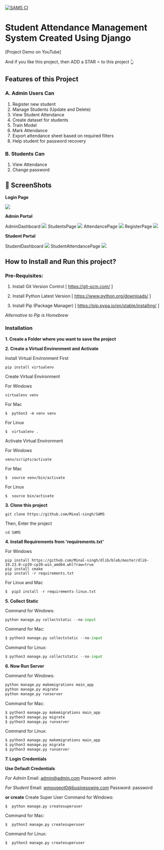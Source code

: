 [![SAMS CI](https://github.com/Minal-singh/SAMS/actions/workflows/SAMS.yml/badge.svg)](https://github.com/Minal-singh/SAMS/actions/workflows/SAMS.yml)

# Student Attendance Management System Created Using Django

[Project Demo on YouTube]

And if you like this project, then ADD a STAR ⭐️  to this project 👆

## Features of this Project

### A. Admin Users Can
1. Register new student
2. Manage Students (Update and Delete)
3. View Student Attendance
4. Create dataset for students
5. Train Model
6. Mark Attendance
7. Export attendance sheet based on required filters
8. Help student for password recovery

### B. Students Can
1. View Attendance
2. Change password


## 📸 ScreenShots

**Login Page**

<img src="Screenshots/LoginPage.jpg"/>

**Admin Portal**

AdminDashboard
<img src="Screenshots/AdminDashboard.jpg"/>
StudentsPage
<img src="Screenshots/StudentsPage.jpg"/>
AttendancePage
<img src="Screenshots/AttendancePage.jpg"/>
RegisterPage
<img src="Screenshots/RegisterPage.jpg"/>

**Student Portal**

StudentDashboard
<img src="Screenshots/StudentDashboard.jpg"/>
StudentAttendancePage
<img src="Screenshots/StudentAttendancePage.jpg"/>


## How to Install and Run this project?

### Pre-Requisites:
1. Install Git Version Control
[ https://git-scm.com/ ]

2. Install Python Latest Version
[ https://www.python.org/downloads/ ]

3. Install Pip (Package Manager)
[ https://pip.pypa.io/en/stable/installing/ ]

*Alternative to Pip is Homebrew*

### Installation
**1. Create a Folder where you want to save the project**

**2. Create a Virtual Environment and Activate**

Install Virtual Environment First
```
pip install virtualenv
```

Create Virtual Environment

For Windows
```
virtualenv venv
```
For Mac
```
$  python3 -m venv venv
```
For Linux
```
$  virtualenv .
```

Activate Virtual Environment

For Windows
```
venv/scripts/activate
```

For Mac
```
$  source venv/bin/activate
```

For Linux
```
$  source bin/activate
```

**3. Clone this project**
```
git clone https://github.com/Minal-singh/SAMS
```

Then, Enter the project
```
cd SAMS
```

**4. Install Requirements from 'requirements.txt'**

For Windows
```
pip install https://github.com/Minal-singh/dlib/blob/master/dlib-19.23.0-cp39-cp39-win_amd64.whl?raw=true
pip install cmake
pip install -r requirements.txt
```
For Linux and Mac
```python
$  pip3 install -r requirements-linux.txt
```

**5. Collect Static**

Command for Windows:
```python
python manage.py collectstatic --no-input
```

Command for Mac:
```python
$ python3 manage.py collectstatic --no-input
```

Command for Linux:
```python
$ python3 manage.py collectstatic --no-input
```

**6. Now Run Server**

Command for Windows:
```python
python manage.py makemigrations main_app
python manage.py migrate
python manage.py runserver
```

Command for Mac:
```python
$ python3 manage.py makemigrations main_app
$ python3 manage.py migrate
$ python3 manage.py runserver
```

Command for Linux:
```python
$ python3 manage.py makemigrations main_app
$ python3 manage.py migrate
$ python3 manage.py runserver
```

**7. Login Credentials**

**Use Default Credentials**

*For Admin*
Email: admin@admin.com
Password: admin

*For Student*
Email: wmougeot0@businesswire.com
Password: password

**or create**
Create Super User
Command for Windows:
```
$  python manage.py createsuperuser
```

Command for Mac:
```
$  python3 manage.py createsuperuser
```

Command for Linux:
```
$  python3 manage.py createsuperuser
```

